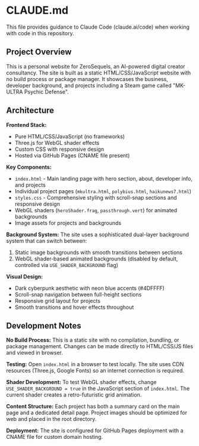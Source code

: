 # CLAUDE.md

This file provides guidance to Claude Code (claude.ai/code) when working with code in this repository.

## Project Overview

This is a personal website for ZeroSequels, an AI-powered digital creator consultancy. The site is built as a static HTML/CSS/JavaScript website with no build process or package manager. It showcases the business, developer background, and projects including a Steam game called "MK-ULTRA Psychic Defense".

## Architecture

**Frontend Stack:**
- Pure HTML/CSS/JavaScript (no frameworks)
- Three.js for WebGL shader effects
- Custom CSS with responsive design
- Hosted via GitHub Pages (CNAME file present)

**Key Components:**
- `index.html` - Main landing page with hero section, about, developer info, and projects
- Individual project pages (`mkultra.html`, `polybius.html`, `haikunews7.html`) 
- `styles.css` - Comprehensive styling with scroll-snap sections and responsive design
- WebGL shaders (`heroShader.frag`, `passthrough.vert`) for animated backgrounds
- Image assets for projects and backgrounds

**Background System:**
The site uses a sophisticated dual-layer background system that can switch between:
1. Static image backgrounds with smooth transitions between sections
2. WebGL shader-based animated backgrounds (disabled by default, controlled via `USE_SHADER_BACKGROUND` flag)

**Visual Design:**
- Dark cyberpunk aesthetic with neon blue accents (#4DFFFF)
- Scroll-snap navigation between full-height sections
- Responsive grid layout for projects
- Smooth transitions and hover effects throughout

## Development Notes

**No Build Process:** This is a static site with no compilation, bundling, or package management. Changes can be made directly to HTML/CSS/JS files and viewed in browser.

**Testing:** Open `index.html` in a browser to test locally. The site uses CDN resources (Three.js, Google Fonts) so an internet connection is required.

**Shader Development:** To test WebGL shader effects, change `USE_SHADER_BACKGROUND = true` in the JavaScript section of `index.html`. The current shader creates a retro-futuristic grid animation.

**Content Structure:** Each project has both a summary card on the main page and a dedicated detail page. Project images should be optimized for web and placed in the root directory.

**Deployment:** The site is configured for GitHub Pages deployment with a CNAME file for custom domain hosting.